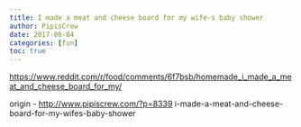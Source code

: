 ```yaml
---
title: I made a meat and cheese board for my wife-s baby shower
author: PipisCrew
date: 2017-06-04
categories: [fun]
toc: true
---
```


https://www.reddit.com/r/food/comments/6f7bsb/homemade_i_made_a_meat_and_cheese_board_for_my/

origin - http://www.pipiscrew.com/?p=8339 i-made-a-meat-and-cheese-board-for-my-wifes-baby-shower